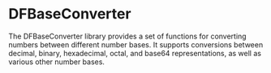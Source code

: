 # DFBaseConverter
The DFBaseConverter library provides a set of functions for converting numbers between different number bases. It supports conversions between decimal, binary, hexadecimal, octal, and base64 representations, as well as various other number bases.
